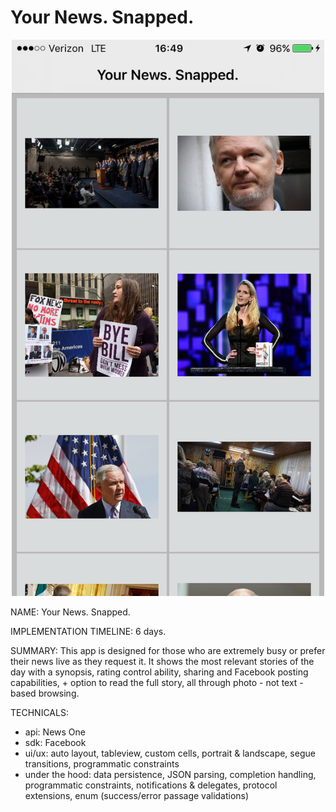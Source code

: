# Your News. Snapped.


<p align="center"> <img src="/images/IMG_7786 copy.pdf" width="500"> </p>

NAME:
Your News. Snapped.

IMPLEMENTATION TIMELINE:
6 days.

SUMMARY:
This app is designed for those who are extremely busy or prefer their news live as they request it. It shows the most relevant stories of the day with a synopsis, rating control ability, sharing and Facebook posting capabilities, + option to read the full story, all through photo - not text - based browsing.

TECHNICALS:
- api: News One
- sdk: Facebook
- ui/ux: auto layout, tableview, custom cells, portrait & landscape, segue transitions, programmatic constraints
- under the hood: data persistence, JSON parsing, completion handling, programmatic constraints, notifications & delegates, protocol extensions, enum (success/error passage validations)
